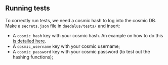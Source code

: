 
## Running tests
To correctly run tests, we need a cosmic hash to log into the cosmic DB. Make a `secrets.json` file in `daedalus/tests/` and insert:

- A `cosmic_hash` key with your cosmic hash. An example on how to do this [is detailed here](https://cancer.sanger.ac.uk/cosmic/file_download_info?data=GRCh38%2Fcosmic%2Fv96%2FCosmicHGNC.tsv.gz).
- A `cosmic_username` key with your cosmic username;
- A `cosmic_password` key with your cosmic password (to test out the hashing functions);
